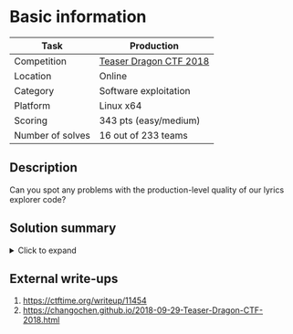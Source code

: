 # Basic information

| Task             | Production                |
|------------------|---------------------------|
| Competition      | [Teaser Dragon CTF 2018](https://ctftime.org/event/648)    |
| Location				 | Online 									 |
| Category         | Software exploitation     |
| Platform         | Linux x64                 |
| Scoring          | 343 pts (easy/medium)     |
| Number of solves | 16 out of 233 teams       |

## Description

Can you spot any problems with the production-level quality of our lyrics explorer code?

## Solution summary

<details><summary>Click to expand</summary>
<p>

The task is a x64 ELF file with all mitigations enabled (NX, PIE, RELRO etc.), and the teams are provided the original source code of the program. It allows the user to browse the lyrics of some rock bands' songs. The exploitation process is as follows:

1. List the contents of the task's cwd through a one-level path traversal, thanks to a bug in the "songs" operation ("songs .."). This lets you see that the flag can be found in the "flag" file.
2. The intended bug is that when you try to read a file which contains the string "DrngS", the `assert(close(globals::records[idx]) == 0);` code is executed, which looks like it closes the file descriptor, but because it is compiled in release mode (see the `-DNDEBUG` flag), the whole expression inside of `assert()` is not included in the executable, resulting in a concealed fd leak.
3. In `set_limits()`, we set the maximum number of open fds in the process to 32. This means that any potential fd leak can quickly exhaust the fd quota for the process.
4. The "flag" file cannot be used for the fd leak, because the "flag" word is filtered in the paths of opened lyrics files. However, the "lyrics" task executable also contains the "DrgnS" string, which makes it feasible to use through a "open .. lyrics" command followed by a few reads from the file.
5. Thanks to the leak, we can cause the first `open()` in `open_lyrics()` to succeed, but the second one to fail. This enables us to skip the check for the "flag" word in the file path, making it possible to plant an fd to the flag file in the records list.
6. We still cannot read the flag directly from the file because of the logic in `read_lyrics()`, but we can load the flag into the static buffer.
7. At the end, we try to read the contents of a lyrics file which was already fully read before (i.e. is currently at EOF), which results in `read_lyrics()` printing out the leftover string in the static buffer, which happens to be the flag.

</p>
</details>

## External write-ups

1. https://ctftime.org/writeup/11454
2. https://changochen.github.io/2018-09-29-Teaser-Dragon-CTF-2018.html
